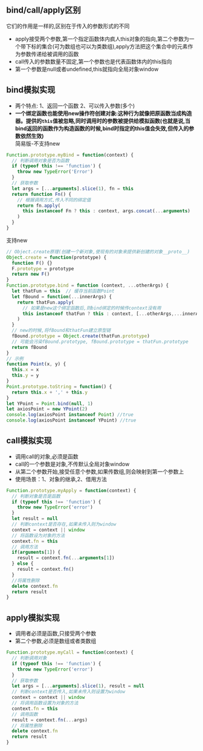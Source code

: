## bind/call/apply区别
它们的作用是一样的,区别在于传入的参数形式的不同
- apply接受两个参数,第一个指定函数体内疯人this对象的指向,第二个参数为一个带下标的集合(可为数组也可以为类数组),apply方法把这个集合中的元素作为参数传递给被调用的函数
- call传入的参数数量不固定,第一个参数也是代表函数体内的this指向
- 第一个参数是null或者undefined,this就指向全局对象window

## bind模拟实现
- 两个特点: 1、返回一个函数  2、可以传入参数(多个)
- **一个绑定函数也能使用new操作符创建对象:这种行为就像把原函数当成构造器。提供的`this`值被忽略,同时调用时的参数被提供给模拟函数(也就是说,当bind返回的函数作为构造函数的时候,bind时指定的this值会失效,但传入的参数依然生效)**  
简易版-不支持new
```js
Function.prototype.myBind = function(context) {
  // 判断调用对象是否为函数
  if (typeof this !== 'function') {
    throw new TypeError('Error')
  }
  // 获取参数
  let args = [...arguments].slice(1), fn = this
  return function Fn() {
    // 根据调用方式,传入不同的绑定值
    return fn.apply(
      this instanceof Fn ? this : context, args.concat(...arguments)
    )
  }
}
```
支持new
```js
// Object.create原理(创建一个新对象,使现有的对象来提供新创建的对象__proto__)
Object.create = function(prototype) {
  function F() {}
  F.prototype = prototype
  return new F()
}
Function.prototype.bind = function (context, ...otherArgs) {
  let thatFun = this  // 缓存当前函数Point
  let fBound = function(...innerArgs) {
    return thatFun.apply(
      // 如果是new这个绑定函数后,则bind绑定的时候传context没有用
      this instanceof thatFun ? this : context, [...otherArgs,...innerArgs]
    )
  }
  // new的时候,将fBound和thatFun建立原型链
  fBound.prototype = Object.create(thatFun.prototype)
  // 可能会污染fBound.prototype, fBound.prototype = thatFun.prototype
  return fBound
}
// 示例
function Point(x, y) {
  this.x = x
  this.y = y
}
Point.prototype.toString = function() {
  return this.x + ',' + this.y
}
let YPoint = Point.bind(null, 1)
let axiosPoint = new YPoint(2)
console.log(axiosPoint instanceof Point) //true
console.log(axiosPoint instanceof YPoint) //true
```
## call模拟实现
- 调用call的对象,必须是函数
- call的一个参数是对象,不传默认全局对象window
- 从第二个参数开始,接受任意个参数,如果传数组,则会映射到第一个参数上
- 使用场景：1、对象的继承,2、借用方法
```js
Function.prototype.myApply = function(context) {
  // 判断对象是否是函数
  if (typeof this !== 'function') {
    throw new TypeError('error')
  }
  let result = null
  // 判断context是否存在,如果未传入则为window
  context = context || window
  // 将函数设为对象的方法
  context.fn = this
  // 调用方法
  if(arguments[1]) {
    result = context.fn(...arguments[1])
  } else {
    result = context.fn()
  }
  //将属性删除
  delete context.fn
  return result
}
```
## apply模拟实现
- 调用者必须是函数,只接受两个参数
- 第二个参数,必须是数组或者类数组
```js
Function.prototype.myCall = function(context) {
  // 判断调用对象
  if (typeof this !== 'function') {
    throw new TypeError('error')
  }
  // 获取参数
  let args = [...arguments].slice(1), result = null
  // 判断context是否传入,如果未传入则设置为window
  context = context || window
  // 将调用函数设置为对象的方法
  context.fn = this
  // 调用函数
  result = context.fn(...args)
  // 将属性删除
  delete context.fn
  return result
}
```